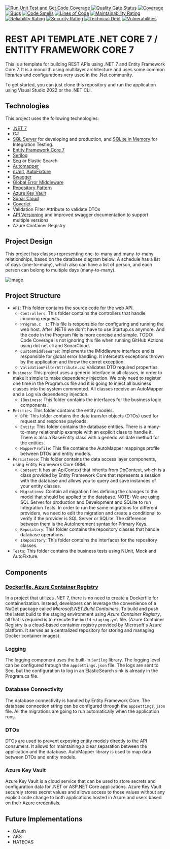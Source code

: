 [![Run Unit Test and Get Code Coverage](https://github.com/taorodrigueswork/rest-api/actions/workflows/unit-tests-code-coverage.yml/badge.svg)](https://github.com/taorodrigueswork/rest-api/actions/workflows/unit-tests-code-coverage.yml)
[![Quality Gate Status](https://sonarcloud.io/api/project_badges/measure?project=taorodrigueswork_rest-api&metric=alert_status)](https://sonarcloud.io/dashboard?id=taorodrigueswork_rest-api)
[![Coverage](https://sonarcloud.io/api/project_badges/measure?project=taorodrigueswork_rest-api&metric=coverage)](https://sonarcloud.io/dashboard?id=taorodrigueswork_rest-api)
[![Bugs](https://sonarcloud.io/api/project_badges/measure?project=taorodrigueswork_rest-api&metric=bugs)](https://sonarcloud.io/dashboard?id=taorodrigueswork_rest-api)
[![Code Smells](https://sonarcloud.io/api/project_badges/measure?project=taorodrigueswork_rest-api&metric=code_smells)](https://sonarcloud.io/dashboard?id=taorodrigueswork_rest-api)
[![Lines of Code](https://sonarcloud.io/api/project_badges/measure?project=taorodrigueswork_rest-api&metric=ncloc)](https://sonarcloud.io/dashboard?id=taorodrigueswork_rest-api)
[![Maintainability Rating](https://sonarcloud.io/api/project_badges/measure?project=taorodrigueswork_rest-api&metric=sqale_rating)](https://sonarcloud.io/dashboard?id=taorodrigueswork_rest-api)
[![Reliability Rating](https://sonarcloud.io/api/project_badges/measure?project=taorodrigueswork_rest-api&metric=reliability_rating)](https://sonarcloud.io/dashboard?id=taorodrigueswork_rest-api)
[![Security Rating](https://sonarcloud.io/api/project_badges/measure?project=taorodrigueswork_rest-api&metric=security_rating)](https://sonarcloud.io/dashboard?id=taorodrigueswork_rest-api)
[![Technical Debt](https://sonarcloud.io/api/project_badges/measure?project=taorodrigueswork_rest-api&metric=sqale_index)](https://sonarcloud.io/dashboard?id=taorodrigueswork_rest-api)
[![Vulnerabilities](https://sonarcloud.io/api/project_badges/measure?project=taorodrigueswork_rest-api&metric=vulnerabilities)](https://sonarcloud.io/dashboard?id=taorodrigueswork_rest-api)
 
# REST API TEMPLATE .NET CORE 7 / ENTITY FRAMEWORK CORE 7

This is a template for building REST APIs using .NET 7 and Entity Framework Core 7. It is a monolith using multilayer architecture and uses some common libraries and configurations very used in the .Net community.

To get started, you can just clone this repository and run the application using Visual Studio 2022 or the .NET CLI. 

## Technologies

This project uses the following technologies:
- [.NET 7](https://learn.microsoft.com/en-us/dotnet/core/whats-new/dotnet-7)
- C#
- [SQL Server](https://www.microsoft.com/en-us/sql-server) for developing and production, and [SQLite in Memory](https://www.sqlite.org/index.html) for Integration Testing.
- [Entity Framework Core 7](https://learn.microsoft.com/en-us/ef/core/what-is-new/ef-core-7.0/whatsnew)
- [Serilog](https://serilog.net/)
- [Seq](https://datalust.co/seq) or Elastic Search
- [Automapper](https://automapper.org/)
- [nUnit](https://nunit.org/), [AutoFixture](https://docs.educationsmediagroup.com/unit-testing-csharp/autofixture/quick-glance-at-autofixture)
- [Swagger](https://swagger.io/)
- [Global Error Middleware](https://code-maze.com/global-error-handling-aspnetcore/)
- [Repository Pattern](https://learn.microsoft.com/en-us/dotnet/architecture/microservices/microservice-ddd-cqrs-patterns/infrastructure-persistence-layer-design)
- [Azure Key Vault](https://azure.microsoft.com/en-us/products/key-vault/)
- [Sonar Cloud](https://docs.sonarcloud.io/)
- [Coverlet](https://github.com/coverlet-coverage/coverlet)
- Validation Filter Attribute to validate DTOs
- [API Versioning](https://github.com/dotnet/aspnet-api-versioning/wiki) and improved swagger documentation to support multiple versions
- Azure Container Registry

## Project Design

This project has classes representing one-to-many and many-to-many relationships, based on the database diagram below. A schedule has a list of days (one-to-many), which also can have a list of person, and each person can belong to multiple days (many-to-many).

![image](https://github.com/taorodrigueswork/rest-api/assets/135357085/7a48f8a5-9510-412f-9ccf-cef0bae0c7c3)

## Project Structure

- `API`: This folder contains the source code for the web API.
  - `Controllers`: This folder contains the controllers that handle incoming requests.
  - `Program.c	s`: This file is responsible for configuring and running the web host. After .NET6 we don't have to use Startup.cs anymore. And the code in the Program file is more concise and simple. TODO: Code Coverage is not ignoring this file when running GitHub Actions using dot net cli and SonarCloud.
  - `CustomMiddlewares`:  Implements the IMiddleware interface and is responsible for global error handling.  It intercepts exceptions thrown by the application and throw the corret exception. 
  - `ValidationFilterAttribute.cs`:  Validates DTO required properties.
- `Business`: This project uses a generic Interface in all classes, in order to make it simple to make dependency injection. We only need to register one time in the Program.cs file and it is going to inject all business classes into the system commented. All classes receive an AutoMapper and a Log via dependency injection.
  - `IBusiness`: This folder contains the interfaces for the business logic components.
- `Entities`: This folder contains the entity models.
  - `DTO`: This folder contains the data transfer objects (DTOs) used for request and response payloads.
  - `Entity`: This folder contains the database entities. There is a many-to-many relationship example with an explicit class to handle it. There is also a BaseEntity class with a generic validate method for the entities.
  - `MapperProfile`: This file contains the AutoMapper mappings profile between DTOs and entity models.
- `Persistence`: This folder contains the data access layer components, using Entity Framework Core ORM.
  - `Context`: It has an ApiContext that inherits from DbContext, which is a class provided by Entity Framework Core that represents a session with the database and allows you to query and save instances of your entity classes.
  - `Migrations`: Contain all migration files defining the changes to the model that should be applied to the database. NOTE: We are using SQL Server for production and Development and SQLite to run Integration Tests. In order to run the same migrations for different providers, we need to edit the migration and create a conditional to verify if the provider is SQL Server or SQLite. The difference between them is the AutoIncrement syntax for Primary Keys.
  - `Repository`: This folder contains the repository classes that handle database operations.
  - `IRepository`: This folder contains the interfaces for the repository classes.
- `Tests`: This folder contains the business tests using NUnit, Mock and AutoFixture.
	
## Components

### [Dockerfile, Azure Container Registry]([https://github.com/coverlet-coverage/coverlet](https://codewithmukesh.com/blog/built-in-container-support-for-dotnet-7/))
In a project that utilizes .NET 7, there is no need to create a Dockerfile for containerization. Instead, developers can leverage the convenience of a NuGet package called *Microsoft.NET.Build.Containers*. To build and push the latest build to the staging environment using *Azure Container Registry*, all that is required is to execute the `build-staging.yml` file. (Azure Container Registry is a cloud-based container registry provided by Microsoft's Azure platform. It serves as a centralized repository for storing and managing Docker container images).

### Logging

The logging component uses the built-in `Serilog` library. The logging level can be configured through the `appsettings.json` file. The logs are sent to Seq, but the configuration to log in an ElasticSearch sink is already in the Program.cs file.

### Database Connectivity

The database connectivity is handled by Entity Framework Core. The database connection string can be configured through the `appsettings.json` file.
All the migrations are going to run automatically when the application runs.

### DTOs

DTOs are used to prevent exposing entity models directly to the API consumers. It allows for maintaining a clear separation between the application and the database. AutoMapper library is used to map data between DTOs and entity models.

### Azure Key Vault

Azure Key Vault is a cloud service that can be used to store secrets and configuration data for .NET or ASP.NET Core applications. Azure Key Vault securely stores secret values and allows access to those values without any explicit code change to both applications hosted in Azure and users based on their Azure credentials.

## Future Implementations

- OAuth
- AKS
- HATEOAS

